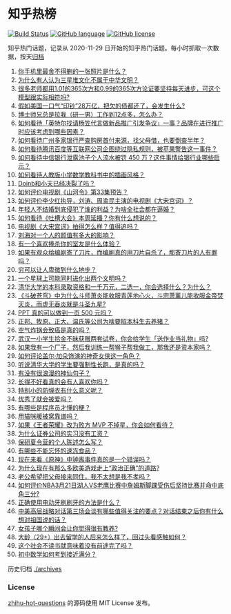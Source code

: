 # 知乎热榜
[![Build Status](https://github.com/ToWeLong/zhihu-hot-questions/workflows/CI/badge.svg)](https://github.com/ToWeLong/zhihu-hot-questions/actions)
[![GitHub language](https://img.shields.io/badge/language-golang-orange.svg)](https://golang.org/)
[![GitHub license](https://img.shields.io/github/license/ToWeLong/zhihu-hot-questions)](https://github.com/ToWeLong/zhihu-hot-questions/blob/main/LICENSE)

知乎热门话题，记录从 2020-11-29 日开始的知乎热门话题。每小时抓取一次数据，按天[归档](./archives)

<!-- BEGIN -->

1. [你手机里最舍不得删的一张照片是什么？](https://www.zhihu.com/question/60334228)
1. [为什么有人认为三星堆文化不属于中华文明？](https://www.zhihu.com/question/427577911)
1. [很多老师都用1.01的365次方和0.99的365次方论证要坚持每天进步，可这个模型跟实际相符吗?](https://www.zhihu.com/question/389057139)
1. [假如美国一口气“印钞”28万亿，把欠的债都还了，会发生什么?](https://www.zhihu.com/question/449822455)
1. [博士师兄总是拉我（研一男）工作到12点多，怎么办？](https://www.zhihu.com/question/449560211)
1. [如何看待「英特尔找请杨笠代言做新品推广引发争议」一事？品牌在进行推广时应该考虑到哪些因素？](https://www.zhihu.com/question/449975480)
1. [如何看待广州多家银行严查购房首付来源，找父母借，也要倒查半年？](https://www.zhihu.com/question/450340320)
1. [如何看待腾讯百度等互联网公司企图绕过隐私规则，被苹果警告这一事件？](https://www.zhihu.com/question/450309264)
1. [如何看待中信银行泄露池子个人流水被罚 450 万？这件事情给银行业哪些启示？](https://www.zhihu.com/question/450220227)
1. [如何看待人教版小学数学教科书中的插画风格？](https://www.zhihu.com/question/68485147)
1. [Doinb和小天已经决裂了吗？](https://www.zhihu.com/question/450368597)
1. [如何评价电视剧《山河令》第33集预告？](https://www.zhihu.com/question/450428847)
1. [如何评价李少红执导，刘涛、周渝民主演的电视剧《大宋宫词》？](https://www.zhihu.com/question/269988403)
1. [年轻人不结婚到底侵犯了谁的利益？为啥全社会都在逼婚？](https://www.zhihu.com/question/444675805)
1. [如何看待《吐槽大会》本周延播？你有什么想说的？](https://www.zhihu.com/question/449868647)
1. [电视剧《大宋宫词》拍得怎么样？值得追吗？](https://www.zhihu.com/question/392093317)
1. [刘海对一个人的颜值有多大的影响？](https://www.zhihu.com/question/267077678)
1. [有一个喜欢捧杀你的室友是什么体验？](https://www.zhihu.com/question/449591338)
1. [如果有观众给编剧寄了刀片，而编剧真的用刀片自杀了，那寄刀片的人有罪吗？](https://www.zhihu.com/question/449423501)
1. [穷可以让人卑微到什么地步？](https://www.zhihu.com/question/316979063)
1. [一个星球上可能同时进化出两个文明吗？](https://www.zhihu.com/question/429559006)
1. [清华大学的本科录取资格和一千万元，二选一，你会选择什么？为什么？](https://www.zhihu.com/question/264400815)
1. [《斗破苍穹》中为什么斗师萧炎能收服青莲地心火，斗宗萧薰儿能收服金帝焚天炎，而虚无吞炎就是斗圣九星?](https://www.zhihu.com/question/381287440)
1. [PPT 真的可以做到一页 500 元吗？](https://www.zhihu.com/question/309726916)
1. [正邦、牧原、正大、温氏等公司为啥要招本科生去养猪？](https://www.zhihu.com/question/376226459)
1. [空气炸锅会致癌是真的吗？](https://www.zhihu.com/question/363200198)
1. [武汉一小学生拾金不昧获赠两套试卷，你会给学生「送作业当礼物」吗?](https://www.zhihu.com/question/450290154)
1. [如果我有一个厂子，然后我训练一帮猴子帮我做工，那我还是资本家吗？](https://www.zhihu.com/question/446098340)
1. [如何评论盖尔·加朵饰演的神奇女侠这一角色？](https://www.zhihu.com/question/60528145)
1. [听说清华大学的学生要强制性长跑，是真的吗？](https://www.zhihu.com/question/391206598)
1. [有没有很浪漫的神仙句子？](https://www.zhihu.com/question/341144250)
1. [长得不好看真的会有人喜欢你吗？](https://www.zhihu.com/question/449098700)
1. [特别小的防弹衣有什么意义呢？](https://www.zhihu.com/question/446158103)
1. [优秀了就会被爱吗？](https://www.zhihu.com/question/359757145)
1. [有哪些是程序员才懂的梗？](https://www.zhihu.com/question/450130397)
1. [用猫咪暖被窝靠谱吗？](https://www.zhihu.com/question/449660110)
1. [如果《王者荣耀》改为败方 MVP 不掉星，你会如何看待？](https://www.zhihu.com/question/392122091)
1. [为什么证券公司的实习没有工资？](https://www.zhihu.com/question/28897995)
1. [保研夏令营的个人陈述怎么写？](https://www.zhihu.com/question/30606095)
1. [有哪些不能忘怀的速冻食品？](https://www.zhihu.com/question/22528844)
1. [现在来看《原神》中钟离事件真的是一个错误吗？](https://www.zhihu.com/question/449923793)
1. [为什么现在有那么多欧美游戏走上“政治正确”的道路?](https://www.zhihu.com/question/449605791)
1. [老公希望把父母接来同住，我不太想是我不孝吗？](https://www.zhihu.com/question/450268432)
1. [如何评价NBA3月21日湖人VS老鹰比赛中詹姆斯脚踝受伤后坚持比赛并命中底角三分?](https://www.zhihu.com/question/450440366)
1. [正确使用电动牙刷刷牙的方法是什么？](https://www.zhihu.com/question/20275428)
1. [中美高层战略对话第三场会谈有哪些值得关注的要点？对话结束之后你有什么想对祖国说的话？](https://www.zhihu.com/question/450288982)
1. [女孩子哪个瞬间会让你觉得很有教养?](https://www.zhihu.com/question/364828906)
1. [大龄（29+）出去留学的人后来怎么样了，回过头看感触如何？](https://www.zhihu.com/question/274185995)
1. [这个社会不读书就意味着没有前途完了吗？](https://www.zhihu.com/question/448616375)
1. [初中数学如何考到接近满分？](https://www.zhihu.com/question/268169984)

<!-- END -->

历史归档 [./archives](./archives)


### License
[zhihu-hot-questions](https://github.com/towelong/zhihu-hot-questions) 的源码使用 MIT License 发布。